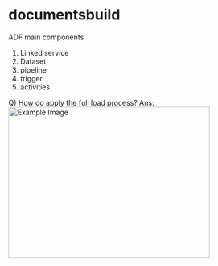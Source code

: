 # documentsbuild

ADF main components
1) Linked service
2) Dataset
3) pipeline
4) trigger
5) activities

Q) How do apply the full load process?
Ans: 
<img src="../images/Linked Service.PNG" alt="Example Image" width="400" height="300">


